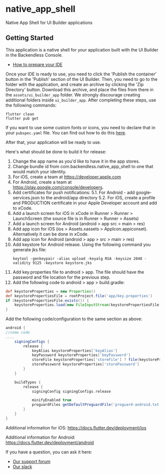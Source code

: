 # native_app_shell

Native App Shell for UI Builder applications

## Getting Started

This application is a native shell for your application built with the UI Builder in the Backendless Console.

- [How to prepare your IDE](https://flutter.dev/docs/get-started/install/macos)

Once your IDE is ready to use, you need to click the 'Publish the container' button
in the 'Publish' section of the UI Builder.
Then, you need to go to the folder with the application, and create an archive by clicking the 'Zip Directory' button.
Download this archive, and place the files from there in the ```assets/ui_builder_app``` folder.
We strongly discourage creating additional folders inside ```ui_builder_app```.
After completing these steps, use the following commands:
```
flutter clean
flutter pub get
```

If you want to use some custom fonts or icons, you need to declare that in your ```pubspec.yaml``` file.
You can find out how to do this [here](https://flutter.dev/docs/cookbook/design/fonts).

After that, your application will be ready to use.

Here's what should be done to build it for release:
1. Change the app name as you'd like to have it in the app stores.
2. Change bundle id from com.backendless.native_app_shell to one that would match your identity.
3. For iOS, create a team at https://developer.apple.com
4. For Android, create a team at https://play.google.com/console/developers.
5. Add certificates for push notifications:
   5.1. For Android - add google-services.json to the android/app directory 
   5.2. For iOS, create a profile and PRODUCTION certificate in your Apple Developer account and add to xCode.
6. Add a launch screen for iOS in xCode in Runner > Runner > LaunchScreen (the source file is in Runner > Runner > Assets)
7. Add a launch screen for Android (android > app  src > main > res)
8. Add app icon for iOS (ios > Assets.xassets > AppIcon.appiconset). Alternatively it can be done in xCode.
9. Add app icon for Android (android > app > src > main > res)
10. Add keystore for Android release. Using the following command you generate jks file:
    ```
    keytool -genkeypair -alias upload -keyalg RSA -keysize 2048 -validity 9125 -keystore keystore.jks
    ```
11. Add key.properties file to android > app. The file should have the password and file location for the previous step.
12. Add the following code to android > app > build.gradle:
```gradle
def keystoreProperties = new Properties()
def keystorePropertiesFile = rootProject.file('app/key.properties')
if (keystorePropertiesFile.exists()) {
    keystoreProperties.load(new FileInputStream(keystorePropertiesFile))
}
```
 Add the following code/configuration to the same section as above:
```gradle
android {
//some code
....
    signingConfigs {
        release {
            keyAlias keystoreProperties['keyAlias']
            keyPassword keystoreProperties['keyPassword']
            storeFile keystoreProperties['storeFile'] ? file(keystoreProperties['storeFile']) : null
            storePassword keystoreProperties['storePassword']
        }
    }

    buildTypes {
        release {
            signingConfig signingConfigs.release

            minifyEnabled true
            proguardFiles getDefaultProguardFile('proguard-android.txt'), 'proguard-rules.pro'
        }
    }
}
```
Additional information for iOS:
https://docs.flutter.dev/deployment/ios

Additional information for Android:
https://docs.flutter.dev/deployment/android

If you have a question, you can ask it here:
- [Our support forum](https://support.backendless.com)
- [Our slack](http://slack.backendless.com)
